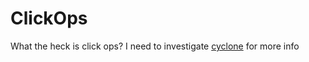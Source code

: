 # ClickOps

What the heck is click ops? 
I need to investigate [cyclone][Cyclone] for more info

[Cyclone]: https://github.com/cyclops-ui/cyclops